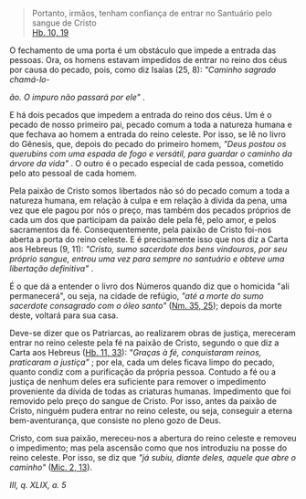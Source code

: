 
> Portanto, irmãos, tenham confiança de entrar no Santuário pelo sangue de Cristo  
[Hb. 10, 19](https://vulgata.online/bible/Hb.10?ed=MS&vfn=MS.Hb.10.19:vs)

O fechamento de uma porta é um obstáculo que impede a entrada das pessoas. Ora, os homens estavam impedidos de entrar no reino dos céus por causa do pecado, pois, como diz Isaías (25, 8): *"Caminho sagrado chamá-lo-*

*ão. O impuro não passará por ele"* .

E há dois pecados que impedem a entrada do reino dos céus. Um é o pecado de nosso primeiro pai, pecado comum a toda a natureza humana e que fechava ao homem a entrada do reino celeste. Por isso, se lê no livro do Gênesis, que, depois do pecado do primeiro homem, *"Deus postou os querubins com uma espada de fogo e versátil, para guardar o caminho da árvore da vida"* . O outro é o pecado especial de cada pessoa, cometido pelo ato pessoal de cada homem.

Pela paixão de Cristo somos libertados não só do pecado comum a toda a natureza humana, em relação à culpa e em relação à dívida da pena, uma vez que ele pagou por nós o preço, mas também dos pecados próprios de cada um dos que participam da paixão dele pela fé, pelo amor, e pelos sacramentos da fé. Consequentemente, pela paixão de Cristo foi-nos aberta a porta do reino celeste. E é precisamente isso que nos diz a Carta aos Hebreus (9, 11): *"Cristo, sumo sacerdote dos bens vindouros, por seu próprio sangue, entrou uma vez para sempre no santuário e obteve uma libertação definitiva"* .

É o que dá a entender o livro dos Números quando diz que o homicida "ali permanecerá", ou seja, na cidade de refúgio, *"até a morte do sumo sacerdote consagrado com o óleo santo"* ([Nm. 35, 25](https://vulgata.online/bible/Nm.35?ed=MS&vfn=MS.Nm.35.25:vs)); depois da morte deste, voltará para sua casa.

Deve-se dizer que os Patriarcas, ao realizarem obras de justiça, mereceram entrar no reino celeste pela fé na paixão de Cristo, segundo o que diz a Carta aos Hebreus ([Hb. 11, 33](https://vulgata.online/bible/Hb.11?ed=MS&vfn=MS.Hb.11.33:vs)): *"Graças à fé, conquistaram reinos, praticaram a justiça"* ; por ela, cada um deles ficava limpo do pecado, quanto condiz com a purificação da própria pessoa. Contudo a fé ou a justiça de nenhum deles era suficiente para remover o impedimento proveniente da dívida de todas as criaturas humanas. Impedimento que foi removido pelo preço do sangue de Cristo. Por isso, antes da paixão de Cristo, ninguém pudera entrar no reino celeste, ou seja, conseguir a eterna bem-aventurança, que consiste no pleno gozo de Deus.

Cristo, com sua paixão, mereceu-nos a abertura do reino celeste e removeu o impedimento; mas pela ascensão como que nos introduziu na posse do reino celeste. Por isso, se diz que *"já subiu, diante deles, aquele que abre o caminho"* ([Mic. 2, 13](https://vulgata.online/bible/Mic.2?ed=MS&vfn=MS.Mic.2.13:vs)).

*III, q. XLIX, a. 5*

